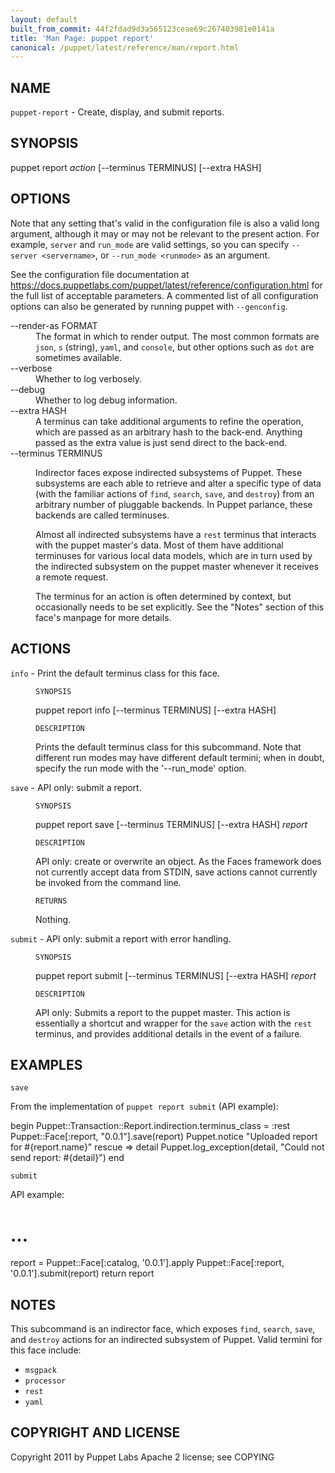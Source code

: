 ```yaml
---
layout: default
built_from_commit: 44f2fdad9d3a565123ceae69c267403981e0141a
title: 'Man Page: puppet report'
canonical: /puppet/latest/reference/man/report.html
---
```


<div class='mp'>
<h2 id="NAME">NAME</h2>
<p class="man-name">
  <code>puppet-report</code> - <span class="man-whatis">Create, display, and submit reports.</span>
</p>

<h2 id="SYNOPSIS">SYNOPSIS</h2>

<p>puppet report <var>action</var> [--terminus TERMINUS] [--extra HASH]</p>

<h2 id="OPTIONS">OPTIONS</h2>

<p>Note that any setting that's valid in the configuration
file is also a valid long argument, although it may or may not be
relevant to the present action. For example, <code>server</code> and <code>run_mode</code> are valid
settings, so you can specify <code>--server &lt;servername></code>, or
<code>--run_mode &lt;runmode></code> as an argument.</p>

<p>See the configuration file documentation at
<a href="https://docs.puppetlabs.com/puppet/latest/reference/configuration.html" data-bare-link="true">https://docs.puppetlabs.com/puppet/latest/reference/configuration.html</a> for the
full list of acceptable parameters. A commented list of all
configuration options can also be generated by running puppet with
<code>--genconfig</code>.</p>

<dl>
<dt>--render-as FORMAT</dt><dd>The format in which to render output. The most common formats are <code>json</code>,
<code>s</code> (string), <code>yaml</code>, and <code>console</code>, but other options such as <code>dot</code> are
sometimes available.</dd>
<dt>--verbose</dt><dd>Whether to log verbosely.</dd>
<dt class="flush">--debug</dt><dd>Whether to log debug information.</dd>
<dt>--extra HASH</dt><dd>A terminus can take additional arguments to refine the operation, which
are passed as an arbitrary hash to the back-end.  Anything passed as
the extra value is just send direct to the back-end.</dd>
<dt>--terminus TERMINUS</dt><dd><p>Indirector faces expose indirected subsystems of Puppet. These
subsystems are each able to retrieve and alter a specific type of data
(with the familiar actions of <code>find</code>, <code>search</code>, <code>save</code>, and <code>destroy</code>)
from an arbitrary number of pluggable backends. In Puppet parlance,
these backends are called terminuses.</p>

<p>Almost all indirected subsystems have a <code>rest</code> terminus that interacts
with the puppet master's data. Most of them have additional terminuses
for various local data models, which are in turn used by the indirected
subsystem on the puppet master whenever it receives a remote request.</p>

<p>The terminus for an action is often determined by context, but
occasionally needs to be set explicitly. See the "Notes" section of this
face's manpage for more details.</p></dd>
</dl>


<h2 id="ACTIONS">ACTIONS</h2>

<dl>
<dt><code>info</code> - Print the default terminus class for this face.</dt><dd><p><code>SYNOPSIS</code></p>

<p>puppet report info [--terminus TERMINUS] [--extra HASH]</p>

<p><code>DESCRIPTION</code></p>

<p>Prints the default terminus class for this subcommand. Note that different
run modes may have different default termini; when in doubt, specify the
run mode with the '--run_mode' option.</p></dd>
<dt><code>save</code> - API only: submit a report.</dt><dd><p><code>SYNOPSIS</code></p>

<p>puppet report save [--terminus TERMINUS] [--extra HASH] <var>report</var></p>

<p><code>DESCRIPTION</code></p>

<p>API only: create or overwrite an object. As the Faces framework does not
currently accept data from STDIN, save actions cannot currently be invoked
from the command line.</p>

<p><code>RETURNS</code></p>

<p>Nothing.</p></dd>
<dt><code>submit</code> - API only: submit a report with error handling.</dt><dd><p><code>SYNOPSIS</code></p>

<p>puppet report submit [--terminus TERMINUS] [--extra HASH] <var>report</var></p>

<p><code>DESCRIPTION</code></p>

<p>API only: Submits a report to the puppet master. This action is
essentially a shortcut and wrapper for the <code>save</code> action with the <code>rest</code>
terminus, and provides additional details in the event of a failure.</p></dd>
</dl>


<h2 id="EXAMPLES">EXAMPLES</h2>

<p><code>save</code></p>

<p>From the implementation of <code>puppet report submit</code> (API example):</p>

<p>begin
  Puppet::Transaction::Report.indirection.terminus_class = :rest
  Puppet::Face[:report, "0.0.1"].save(report)
  Puppet.notice "Uploaded report for #{report.name}"
rescue => detail
  Puppet.log_exception(detail, "Could not send report: #{detail}")
end</p>

<p><code>submit</code></p>

<p>API example:</p>

<h1>...</h1>

<p>report  = Puppet::Face[:catalog, '0.0.1'].apply
Puppet::Face[:report, '0.0.1'].submit(report)
return report</p>

<h2 id="NOTES">NOTES</h2>

<p>This subcommand is an indirector face, which exposes <code>find</code>, <code>search</code>, <code>save</code>,
and <code>destroy</code> actions for an indirected subsystem of Puppet. Valid termini for
this face include:</p>

<ul>
<li><code>msgpack</code></li>
<li><code>processor</code></li>
<li><code>rest</code></li>
<li><code>yaml</code></li>
</ul>


<h2 id="COPYRIGHT-AND-LICENSE">COPYRIGHT AND LICENSE</h2>

<p>Copyright 2011 by Puppet Labs
Apache 2 license; see COPYING</p>

</div>
